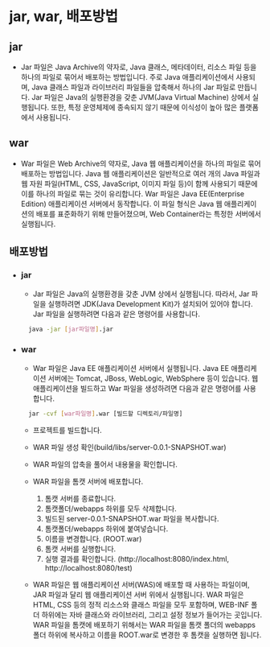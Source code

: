 # jar, war, 배포방법

## jar

- Jar 파일은 Java Archive의 약자로, Java 클래스, 메타데이터, 리소스 파일 등을 하나의 파일로 묶어서 배포하는 방법입니다. 주로 Java 애플리케이션에서 사용되며, Java 클래스 파일과 라이브러리 파일들을 압축해서 하나의 Jar 파일로 만듭니다.
  Jar 파일은 Java의 실행환경을 갖춘 JVM(Java Virtual Machine) 상에서 실행됩니다. 또한, 특정 운영체제에 종속되지 않기 때문에 이식성이 높아 많은 플랫폼에서 사용됩니다.

## war

- War 파일은 Web Archive의 약자로, Java 웹 애플리케이션을 하나의 파일로 묶어 배포하는 방법입니다. Java 웹 애플리케이션은 일반적으로 여러 개의 Java 파일과 웹 자원 파일(HTML, CSS, JavaScript, 이미지 파일 등)이 함께 사용되기 때문에 이를 하나의 파일로 묶는 것이 유리합니다.
  War 파일은 Java EE(Enterprise Edition) 애플리케이션 서버에서 동작합니다. 이 파일 형식은 Java 웹 애플리케이션의 배포를 표준화하기 위해 만들어졌으며, Web Container라는 특정한 서버에서 실행됩니다.

## 배포방법

- ### jar
  - Jar 파일은 Java의 실행환경을 갖춘 JVM 상에서 실행됩니다. 따라서, Jar 파일을 실행하려면 JDK(Java Development Kit)가 설치되어 있어야 합니다. Jar 파일을 실행하려면 다음과 같은 명령어를 사용합니다.
  ```bash
    java -jar [jar파일명].jar
  ```
- ### war

  - War 파일은 Java EE 애플리케이션 서버에서 실행됩니다. Java EE 애플리케이션 서버에는 Tomcat, JBoss, WebLogic, WebSphere 등이 있습니다.
    웹 애플리케이션을 빌드하고 War 파일을 생성하려면 다음과 같은 명령어를 사용합니다.

  ```bash
    jar -cvf [war파일명].war [빌드할 디렉토리/파일명]
  ```

  - 프로젝트를 빌드합니다.
  - WAR 파일 생성 확인(build/libs/server-0.0.1-SNAPSHOT.war)
  - WAR 파일의 압축을 풀어서 내용물을 확인합니다.
  - WAR 파일을 톰캣 서버에 배포합니다.

    1. 톰캣 서버를 종료합니다.
    2. 톰캣폴더/webapps 하위를 모두 삭제합니다.
    3. 빌드된 server-0.0.1-SNAPSHOT.war 파일을 복사합니다.
    4. 톰캣폴더/webapps 하위에 붙여넣습니다.
    5. 이름을 변경합니다. (ROOT.war)
    6. 톰캣 서버를 실행합니다.
    7. 실행 결과를 확인합니다. (http://localhost:8080/index.html, http://localhost:8080/test)

  - WAR 파일은 웹 애플리케이션 서버(WAS)에 배포할 때 사용하는 파일이며, JAR 파일과 달리 웹 애플리케이션 서버 위에서 실행됩니다. WAR 파일은 HTML, CSS 등의 정적 리소스와 클래스 파일을 모두 포함하며, WEB-INF 폴더 하위에는 자바 클래스와 라이브러리, 그리고 설정 정보가 들어가는 곳입니다. WAR 파일을 톰캣에 배포하기 위해서는 WAR 파일을 톰캣 폴더의 webapps 폴더 하위에 복사하고 이름을 ROOT.war로 변경한 후 톰캣을 실행하면 됩니다.
